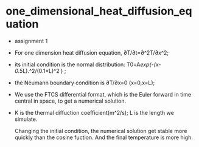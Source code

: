 # one_dimensional_heat_diffusion_equation

- assignment 1
  
- For one dimension heat diffusion equation, ∂T/∂t=∂^2T/∂x^2;
- its initial condition is the normal distribution: T0=A*exp(-(x-0.5*L).^2/(0.1*L)^2 ) ;
- the Neumann boundary condition is ∂T/∂x=0 (x=0,x=L);
- We use the FTCS differential format, which is the Euler forward in time central in space, to get a numerical solution.
- K is the thermal diffuction coefficient(m^2/s); L is the length we simulate.

  Changing the initial condition, the numerical solution get stable more quickly than the cosine fuction. And the final temperature is more high.
